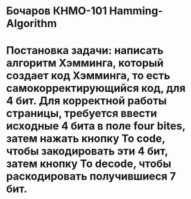 # Бочаров КНМО-101 Hamming-Algorithm
# Постановка задачи: написать алгоритм Хэмминга, который создает код Хэмминга, то есть самокорректирующийся код, для 4 бит. Для корректной работы страницы, требуется ввести исходные 4 бита в поле four bites, затем нажать кнопку To code, чтобы закодировать эти 4 бит, затем кнопку To decode, чтобы раскодировать получившиеся 7 бит.
